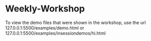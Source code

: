# Weekly-Workshop

To view the demo files that were shown in the workshop, use the url 127.0.0.1:5500/examples/demo.html or 127.0.0.1:5500/examples/insessiondemos/hi.html